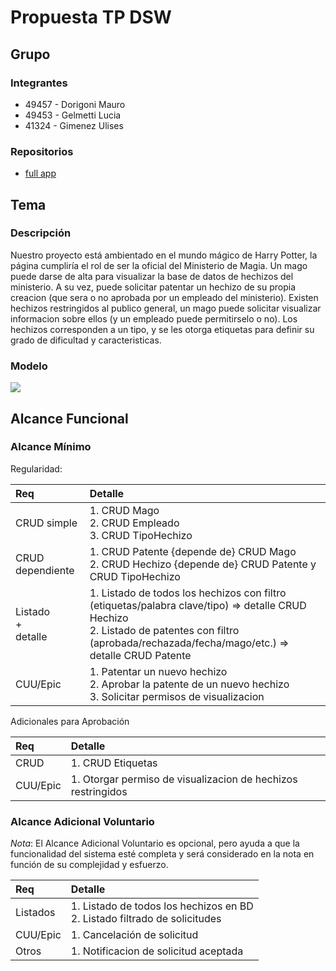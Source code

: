 # Propuesta TP DSW

## Grupo
### Integrantes
* 49457 - Dorigoni Mauro
* 49453 - Gelmetti Lucia
* 41324 - Gimenez Ulises

### Repositorios
* [full app](https://github.com/Mauro-Dorigoni/DesarrolloSoftware-2024)


## Tema
### Descripción
Nuestro proyecto está ambientado en el mundo mágico de Harry Potter, 
la página cumpliría el rol de ser la oficial del Ministerio de Magia. Un mago puede darse de alta
para visualizar la base de datos de hechizos del ministerio. A su vez, puede solicitar patentar
un hechizo de su propia creacion (que sera o no aprobada por un empleado del ministerio).
Existen hechizos restringidos al publico general, un mago puede solicitar visualizar informacion sobre
ellos (y un empleado puede permitirselo o no).
Los hechizos corresponden a un tipo, y se les otorga etiquetas para definir su grado de dificultad y
caracteristicas.

### Modelo

![](https://github.com/Mauro-Dorigoni/DesarrolloSoftware-2024/assets/media/DER_TP_IntegradorDS_HP.jpg)

## Alcance Funcional 

### Alcance Mínimo

Regularidad:

|Req| Detalle                                                                                                                                                                                                                                                                                                 |
|:-|:--------------------------------------------------------------------------------------------------------------------------------------------------------------------------------------------------------------------------------------------------------------------------------------------------------|
|CRUD simple| 1. CRUD Mago<br>2. CRUD Empleado<br>3. CRUD TipoHechizo<br/>|
|CRUD dependiente| 1. CRUD Patente {depende de} CRUD Mago<br>2. CRUD Hechizo {depende de} CRUD Patente y CRUD TipoHechizo <br>|3.CRUD SolicitudPermisoVisualizacion {depende de} CRUD Mago y CRUD Hechizo<br>|                                                                                                                                                                |
|Listado<br>+<br>detalle| 1. Listado de todos los hechizos con filtro (etiquetas/palabra clave/tipo) => detalle CRUD Hechizo<br> 2. Listado de patentes con filtro (aprobada/rechazada/fecha/mago/etc.) => detalle CRUD Patente |
|CUU/Epic| 1. Patentar un nuevo hechizo<br>2. Aprobar la patente de un nuevo hechizo<br>3. Solicitar permisos de visualizacion|.                                                                                                                                                                                                  |


Adicionales para Aprobación

|Req| Detalle                                                                                  |
|:-|:-----------------------------------------------------------------------------------------|
|CRUD | 1. CRUD Etiquetas<br>                                               |
|CUU/Epic| 1. Otorgar permiso de visualizacion de hechizos restringidos|


### Alcance Adicional Voluntario

*Nota*: El Alcance Adicional Voluntario es opcional, pero ayuda a que la funcionalidad del sistema esté completa y será considerado en la nota en función de su complejidad y esfuerzo.

|Req| Detalle                                                  |
|:-|:---------------------------------------------------------|
|Listados | 1. Listado de todos los hechizos en BD <br> 2. Listado filtrado de solicitudes            |
|CUU/Epic| 1. Cancelación de solicitud|
|Otros| 1. Notificacion de solicitud aceptada                     |